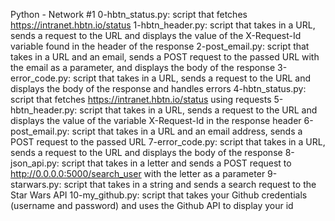 Python - Network #1 0-hbtn_status.py: script that fetches https://intranet.hbtn.io/status 1-hbtn_header.py: script that takes in a URL, sends a request to the URL and displays the value of the X-Request-Id variable found in the header of the response 2-post_email.py: script that takes in a URL and an email, sends a POST request to the passed URL with the email as a parameter, and displays the body of the response 3-error_code.py: script that takes in a URL, sends a request to the URL and displays the body of the response and handles errors 4-hbtn_status.py: script that fetches https://intranet.hbtn.io/status using requests 5-hbtn_header.py: script that takes in a URL, sends a request to the URL and displays the value of the variable X-Request-Id in the response header 6-post_email.py: script that takes in a URL and an email address, sends a POST request to the passed URL 7-error_code.py: script that takes in a URL, sends a request to the URL and displays the body of the response 8-json_api.py: script that takes in a letter and sends a POST request to http://0.0.0.0:5000/search_user with the letter as a parameter 9-starwars.py: script that takes in a string and sends a search request to the Star Wars API 10-my_github.py: script that takes your Github credentials (username and password) and uses the Github API to display your id
